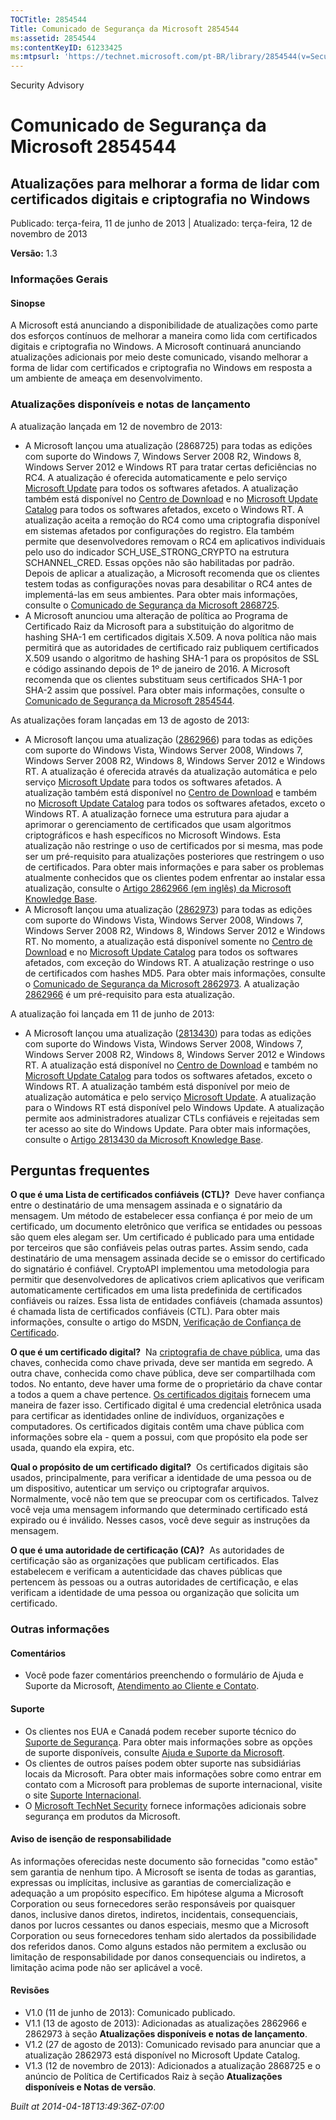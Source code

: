 ```yaml
---
TOCTitle: 2854544
Title: Comunicado de Segurança da Microsoft 2854544
ms:assetid: 2854544
ms:contentKeyID: 61233425
ms:mtpsurl: 'https://technet.microsoft.com/pt-BR/library/2854544(v=Security.10)'
---
```


Security Advisory

Comunicado de Segurança da Microsoft 2854544
============================================

Atualizações para melhorar a forma de lidar com certificados digitais e criptografia no Windows
-----------------------------------------------------------------------------------------------

Publicado: terça-feira, 11 de junho de 2013 | Atualizado: terça-feira, 12 de novembro de 2013

**Versão:** 1.3

### Informações Gerais

#### Sinopse

A Microsoft está anunciando a disponibilidade de atualizações como parte dos esforços contínuos de melhorar a maneira como lida com certificados digitais e criptografia no Windows. A Microsoft continuará anunciando atualizações adicionais por meio deste comunicado, visando melhorar a forma de lidar com certificados e criptografia no Windows em resposta a um ambiente de ameaça em desenvolvimento.

### Atualizações disponíveis e notas de lançamento

A atualização lançada em 12 de novembro de 2013:

-   A Microsoft lançou uma atualização (2868725) para todas as edições com suporte do Windows 7, Windows Server 2008 R2, Windows 8, Windows Server 2012 e Windows RT para tratar certas deficiências no RC4. A atualização é oferecida automaticamente e pelo serviço [Microsoft Update](http://go.microsoft.com/fwlink/?linkid=40747) para todos os softwares afetados. A atualização também está disponível no [Centro de Download](http://www.microsoft.com/download/default.aspx) e no [Microsoft Update Catalog](http://go.microsoft.com/fwlink/?linkid=96155) para todos os softwares afetados, exceto o Windows RT. A atualização aceita a remoção do RC4 como uma criptografia disponível em sistemas afetados por configurações do registro. Ela também permite que desenvolvedores removam o RC4 em aplicativos individuais pelo uso do indicador SCH\_USE\_STRONG\_CRYPTO na estrutura SCHANNEL\_CRED. Essas opções não são habilitadas por padrão. Depois de aplicar a atualização, a Microsoft recomenda que os clientes testem todas as configurações novas para desabilitar o RC4 antes de implementá-las em seus ambientes. Para obter mais informações, consulte o [Comunicado de Segurança da Microsoft 2868725](http://go.microsoft.com/fwlink/?linkid=329832).
-   A Microsoft anunciou uma alteração de política ao Programa de Certificado Raiz da Microsoft para a substituição do algoritmo de hashing SHA-1 em certificados digitais X.509. A nova política não mais permitirá que as autoridades de certificado raiz publiquem certificados X.509 usando o algoritmo de hashing SHA-1 para os propósitos de SSL e código assinando depois de 1º de janeiro de 2016. A Microsoft recomenda que os clientes substituam seus certificados SHA-1 por SHA-2 assim que possível. Para obter mais informações, consulte o [Comunicado de Segurança da Microsoft 2854544](http://go.microsoft.com/fwlink/?linkid=329832).

As atualizações foram lançadas em 13 de agosto de 2013:

-   A Microsoft lançou uma atualização ([2862966](https://support.microsoft.com/kb/2862966)) para todas as edições com suporte do Windows Vista, Windows Server 2008, Windows 7, Windows Server 2008 R2, Windows 8, Windows Server 2012 e Windows RT. A atualização é oferecida através da atualização automática e pelo serviço [Microsoft Update](http://go.microsoft.com/fwlink/?linkid=40747) para todos os softwares afetados. A atualização também está disponível no [Centro de Download](http://www.microsoft.com/download/default.aspx) e também no [Microsoft Update Catalog](http://go.microsoft.com/fwlink/?linkid=96155) para todos os softwares afetados, exceto o Windows RT. A atualização fornece uma estrutura para ajudar a aprimorar o gerenciamento de certificados que usam algoritmos criptográficos e hash específicos no Microsoft Windows. Esta atualização não restringe o uso de certificados por si mesma, mas pode ser um pré-requisito para atualizações posteriores que restringem o uso de certificados. Para obter mais informações e para saber os problemas atualmente conhecidos que os clientes podem enfrentar ao instalar essa atualização, consulte o [Artigo 2862966 (em inglês) da Microsoft Knowledge Base](https://support.microsoft.com/kb/2862966).
-   A Microsoft lançou uma atualização ([2862973](https://support.microsoft.com/kb/2862973)) para todas as edições com suporte do Windows Vista, Windows Server 2008, Windows 7, Windows Server 2008 R2, Windows 8, Windows Server 2012 e Windows RT. No momento, a atualização está disponível somente no [Centro de Download](http://www.microsoft.com/download/default.aspx) e no [Microsoft Update Catalog](http://go.microsoft.com/fwlink/?linkid=96155) para todos os softwares afetados, com exceção do Windows RT. A atualização restringe o uso de certificados com hashes MD5. Para obter mais informações, consulte o [Comunicado de Segurança da Microsoft 2862973](https://technet.microsoft.com/security/advisory/2862973). A atualização [2862966](http://support.microsoft.com/kb/2862966) é um pré-requisito para esta atualização.

A atualização foi lançada em 11 de junho de 2013:

-   A Microsoft lançou uma atualização ([2813430](https://support.microsoft.com/kb/2813430)) para todas as edições com suporte do Windows Vista, Windows Server 2008, Windows 7, Windows Server 2008 R2, Windows 8, Windows Server 2012 e Windows RT. A atualização está disponível no [Centro de Download](http://www.microsoft.com/download/default.aspx) e também no [Microsoft Update Catalog](http://go.microsoft.com/fwlink/?linkid=96155) para todos os softwares afetados, exceto o Windows RT. A atualização também está disponível por meio de atualização automática e pelo serviço [Microsoft Update](http://go.microsoft.com/fwlink/?linkid=40747). A atualização para o Windows RT está disponível pelo Windows Update. A atualização permite aos administradores atualizar CTLs confiáveis e rejeitadas sem ter acesso ao site do Windows Update. Para obter mais informações, consulte o [Artigo 2813430 da Microsoft Knowledge Base](https://support.microsoft.com/kb/2813430).

Perguntas frequentes
--------------------

<span></span>
**O que é uma Lista de certificados confiáveis (CTL)?** 
Deve haver confiança entre o destinatário de uma mensagem assinada e o signatário da mensagem. Um método de estabelecer essa confiança é por meio de um certificado, um documento eletrônico que verifica se entidades ou pessoas são quem eles alegam ser. Um certificado é publicado para uma entidade por terceiros que são confiáveis pelas outras partes. Assim sendo, cada destinatário de uma mensagem assinada decide se o emissor do certificado do signatário é confiável. CryptoAPI implementou uma metodologia para permitir que desenvolvedores de aplicativos criem aplicativos que verificam automaticamente certificados em uma lista predefinida de certificados confiáveis ou raízes. Essa lista de entidades confiáveis (chamada assuntos) é chamada lista de certificados confiáveis (CTL). Para obter mais informações, consulte o artigo do MSDN, [Verificação de Confiança de Certificado](http://msdn.microsoft.com/en-us/library/aa376546(v=vs.85).aspx).

**O que é um certificado digital?** 
Na [criptografia de chave pública](http://technet.microsoft.com/library/aa998077), uma das chaves, conhecida como chave privada, deve ser mantida em segredo. A outra chave, conhecida como chave pública, deve ser compartilhada com todos. No entanto, deve haver uma forme de o proprietário da chave contar a todos a quem a chave pertence. [Os certificados digitais](http://technet.microsoft.com/en-us/library/cc962029.aspx) fornecem uma maneira de fazer isso. Certificado digital é uma credencial eletrônica usada para certificar as identidades online de indivíduos, organizações e computadores. Os certificados digitais contêm uma chave pública com informações sobre ela - quem a possui, com que propósito ela pode ser usada, quando ela expira, etc.

**Qual o propósito de um certificado digital?** 
Os certificados digitais são usados, principalmente, para verificar a identidade de uma pessoa ou de um dispositivo, autenticar um serviço ou criptografar arquivos. Normalmente, você não tem que se preocupar com os certificados. Talvez você veja uma mensagem informando que determinado certificado está expirado ou é inválido. Nesses casos, você deve seguir as instruções da mensagem.

**O que é uma autoridade de certificação (CA)?** 
As autoridades de certificação são as organizações que publicam certificados. Elas estabelecem e verificam a autenticidade das chaves públicas que pertencem às pessoas ou a outras autoridades de certificação, e elas verificam a identidade de uma pessoa ou organização que solicita um certificado.

### Outras informações

#### Comentários

-   Você pode fazer comentários preenchendo o formulário de Ajuda e Suporte da Microsoft, [Atendimento ao Cliente e Contato](https://support.microsoft.com/common/survey.aspx?scid=sw;en;1257&showpage=1&ws=technet&sd=tech).

#### Suporte

-   Os clientes nos EUA e Canadá podem receber suporte técnico do [Suporte de Segurança](http://go.microsoft.com/fwlink/?linkid=21131). Para obter mais informações sobre as opções de suporte disponíveis, consulte [Ajuda e Suporte da Microsoft](http://support.microsoft.com/).
-   Os clientes de outros países podem obter suporte nas subsidiárias locais da Microsoft. Para obter mais informações sobre como entrar em contato com a Microsoft para problemas de suporte internacional, visite o site [Suporte Internacional](http://go.microsoft.com/fwlink/?linkid=21155).
-   O [Microsoft TechNet Security](http://go.microsoft.com/fwlink/?linkid=21132) fornece informações adicionais sobre segurança em produtos da Microsoft.

#### Aviso de isenção de responsabilidade

As informações oferecidas neste documento são fornecidas "como estão" sem garantia de nenhum tipo. A Microsoft se isenta de todas as garantias, expressas ou implícitas, inclusive as garantias de comercialização e adequação a um propósito específico. Em hipótese alguma a Microsoft Corporation ou seus fornecedores serão responsáveis por quaisquer danos, inclusive danos diretos, indiretos, incidentais, consequenciais, danos por lucros cessantes ou danos especiais, mesmo que a Microsoft Corporation ou seus fornecedores tenham sido alertados da possibilidade dos referidos danos. Como alguns estados não permitem a exclusão ou limitação de responsabilidade por danos consequenciais ou indiretos, a limitação acima pode não ser aplicável a você.

#### Revisões

-   V1.0 (11 de junho de 2013): Comunicado publicado.
-   V1.1 (13 de agosto de 2013): Adicionadas as atualizações 2862966 e 2862973 à seção **Atualizações disponíveis e notas de lançamento**.
-   V1.2 (27 de agosto de 2013): Comunicado revisado para anunciar que a atualização 2862973 está disponível no Microsoft Update Catalog.
-   V1.3 (12 de novembro de 2013): Adicionados a atualização 2868725 e o anúncio de Política de Certificados Raiz à seção **Atualizações disponíveis e Notas de versão**.

*Built at 2014-04-18T13:49:36Z-07:00*
